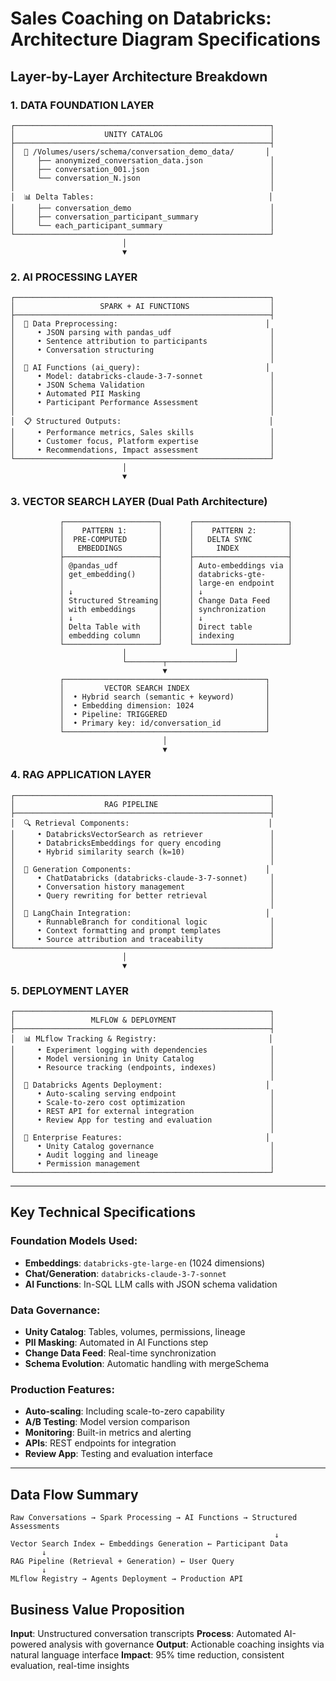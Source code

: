 # Sales Coaching on Databricks: Architecture Diagram Specifications

## Layer-by-Layer Architecture Breakdown

### 1. DATA FOUNDATION LAYER
```
┌─────────────────────────────────────────────────────────┐
│                    UNITY CATALOG                        │
├─────────────────────────────────────────────────────────┤
│  📁 /Volumes/users/schema/conversation_demo_data/       │
│     ├── anonymized_conversation_data.json               │
│     ├── conversation_001.json                           │
│     └── conversation_N.json                             │
│                                                         │
│  📊 Delta Tables:                                       │
│     ├── conversation_demo                               │
│     ├── conversation_participant_summary                │
│     └── each_participant_summary                        │
└─────────────────────────────────────────────────────────┘
                         │
                         ▼
```

### 2. AI PROCESSING LAYER
```
┌─────────────────────────────────────────────────────────┐
│                   SPARK + AI FUNCTIONS                  │
├─────────────────────────────────────────────────────────┤
│  🔄 Data Preprocessing:                                 │
│     • JSON parsing with pandas_udf                      │
│     • Sentence attribution to participants              │
│     • Conversation structuring                          │
│                                                         │
│  🧠 AI Functions (ai_query):                            │
│     • Model: databricks-claude-3-7-sonnet               │
│     • JSON Schema Validation                            │
│     • Automated PII Masking                             │
│     • Participant Performance Assessment                │
│                                                         │
│  📋 Structured Outputs:                                 │
│     • Performance metrics, Sales skills                 │
│     • Customer focus, Platform expertise                │
│     • Recommendations, Impact assessment                │
└─────────────────────────────────────────────────────────┘
                         │
                         ▼
```

### 3. VECTOR SEARCH LAYER (Dual Path Architecture)
```
           ┌─────────────────────┐      ┌─────────────────────┐
           │    PATTERN 1:       │      │    PATTERN 2:       │
           │  PRE-COMPUTED       │      │   DELTA SYNC        │
           │   EMBEDDINGS        │      │     INDEX           │
           ├─────────────────────┤      ├─────────────────────┤
           │ @pandas_udf         │      │ Auto-embeddings via │
           │ get_embedding()     │      │ databricks-gte-     │
           │                     │      │ large-en endpoint   │
           │ ↓                   │      │ ↓                   │
           │ Structured Streaming│      │ Change Data Feed    │
           │ with embeddings     │      │ synchronization     │
           │ ↓                   │      │ ↓                   │
           │ Delta Table with    │      │ Direct table        │
           │ embedding column    │      │ indexing            │
           └─────────────────────┘      └─────────────────────┘
                         │                        │
                         └────────┬───────────────┘
                                  ▼
           ┌─────────────────────────────────────────────┐
           │         VECTOR SEARCH INDEX                 │
           │  • Hybrid search (semantic + keyword)       │
           │  • Embedding dimension: 1024                │
           │  • Pipeline: TRIGGERED                      │
           │  • Primary key: id/conversation_id          │
           └─────────────────────────────────────────────┘
                                  │
                                  ▼
```

### 4. RAG APPLICATION LAYER
```
┌─────────────────────────────────────────────────────────┐
│                    RAG PIPELINE                         │
├─────────────────────────────────────────────────────────┤
│  🔍 Retrieval Components:                               │
│     • DatabricksVectorSearch as retriever               │
│     • DatabricksEmbeddings for query encoding           │
│     • Hybrid similarity search (k=10)                   │
│                                                         │
│  🧠 Generation Components:                              │
│     • ChatDatabricks (databricks-claude-3-7-sonnet)     │
│     • Conversation history management                   │
│     • Query rewriting for better retrieval              │
│                                                         │
│  🔗 LangChain Integration:                              │
│     • RunnableBranch for conditional logic              │
│     • Context formatting and prompt templates           │
│     • Source attribution and traceability               │
└─────────────────────────────────────────────────────────┘
                         │
                         ▼
```

### 5. DEPLOYMENT LAYER
```
┌─────────────────────────────────────────────────────────┐
│                 MLFLOW & DEPLOYMENT                     │
├─────────────────────────────────────────────────────────┤
│  📊 MLflow Tracking & Registry:                         │
│     • Experiment logging with dependencies              │
│     • Model versioning in Unity Catalog                 │
│     • Resource tracking (endpoints, indexes)            │
│                                                         │
│  🚀 Databricks Agents Deployment:                       │
│     • Auto-scaling serving endpoint                     │
│     • Scale-to-zero cost optimization                   │
│     • REST API for external integration                 │
│     • Review App for testing and evaluation             │
│                                                         │
│  🔐 Enterprise Features:                                │
│     • Unity Catalog governance                          │
│     • Audit logging and lineage                         │
│     • Permission management                             │
└─────────────────────────────────────────────────────────┘
```

---

## Key Technical Specifications

### Foundation Models Used:
- **Embeddings**: `databricks-gte-large-en` (1024 dimensions)
- **Chat/Generation**: `databricks-claude-3-7-sonnet`
- **AI Functions**: In-SQL LLM calls with JSON schema validation

### Data Governance:
- **Unity Catalog**: Tables, volumes, permissions, lineage
- **PII Masking**: Automated in AI Functions step
- **Change Data Feed**: Real-time synchronization
- **Schema Evolution**: Automatic handling with mergeSchema

### Production Features:
- **Auto-scaling**: Including scale-to-zero capability
- **A/B Testing**: Model version comparison
- **Monitoring**: Built-in metrics and alerting
- **APIs**: REST endpoints for integration
- **Review App**: Testing and evaluation interface

---

## Data Flow Summary

```
Raw Conversations → Spark Processing → AI Functions → Structured Assessments
                                                           ↓
Vector Search Index ← Embeddings Generation ← Participant Data
       ↓
RAG Pipeline (Retrieval + Generation) ← User Query
       ↓
MLflow Registry → Agents Deployment → Production API
```

## Business Value Proposition

**Input**: Unstructured conversation transcripts
**Process**: Automated AI-powered analysis with governance
**Output**: Actionable coaching insights via natural language interface
**Impact**: 95% time reduction, consistent evaluation, real-time insights